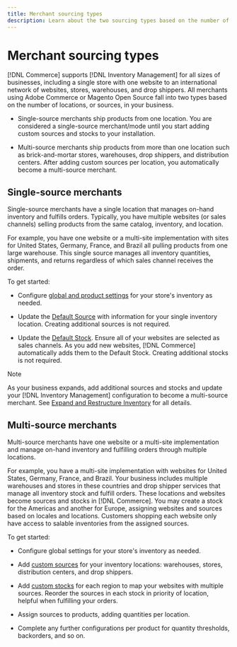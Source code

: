 ```yaml
---
title: Merchant sourcing types
description: Learn about the two sourcing types based on the number of locations, or sources, in your business.
---
```

# Merchant sourcing types

[!DNL Commerce] supports [!DNL Inventory Management] for all sizes of businesses, including a single store with one website to an international network of websites, stores, warehouses, and drop shippers. All merchants using Adobe Commerce or Magento Open Source fall into two types based on the number of locations, or sources, in your business.

- Single-source merchants ship products from one location. You are considered a single-source merchant/mode until you start adding custom sources and stocks to your installation.

- Multi-source merchants ship products from more than one location such as brick-and-mortar stores, warehouses, drop shippers, and distribution centers. After adding custom sources per location, you automatically become a multi-source merchant.

## Single-source merchants

Single-source merchants have a single location that manages on-hand inventory and fulfills orders. Typically, you have multiple websites (or sales channels) selling products from the same catalog, inventory, and location.

For example, you have one website or a multi-site implementation with sites for United States, Germany, France, and Brazil all pulling products from one large warehouse. This single source manages all inventory quantities, shipments, and returns regardless of which sales channel receives the order.

To get started:

- Configure [global and product settings](configuration.md) for your store's inventory as needed.

- Update the [Default Source](sources-manage.md) with information for your single inventory location. Creating additional sources is not required.

- Update the [Default Stock](stocks-manage.md). Ensure all of your websites are selected as sales channels. As you add new websites, [!DNL Commerce] automatically adds them to the Default Stock. Creating additional stocks is not required.

>[!NOTE]
>
>As your business expands, add additional sources and stocks and update your [!DNL Inventory Management] configuration to become a multi-source merchant. See [Expand and Restructure Inventory](expand-restructure.md) for all details.

## Multi-source merchants

Multi-source merchants have one website or a multi-site implementation and manage on-hand inventory and fulfilling orders through multiple locations.

For example, you have a multi-site implementation with websites for United States, Germany, France, and Brazil. Your business includes multiple warehouses and stores in these countries and drop shipper services that manage all inventory stock and fulfill orders. These locations and websites become sources and stocks in [!DNL Commerce]. You may create a stock for the Americas and another for Europe, assigning websites and sources based on locales and locations. Customers shopping each website only have access to salable inventories from the assigned sources.

To get started:

- Configure global settings for your store's inventory as needed.

- Add [custom sources](sources-add.md) for your inventory locations: warehouses, stores, distribution centers, and drop shippers.

- Add [custom stocks](stocks-add.md) for each region to map your websites with multiple sources. Reorder the sources in each stock in priority of location, helpful when fulfilling your orders.

- Assign sources to products, adding quantities per location.

- Complete any further configurations per product for quantity thresholds, backorders, and so on.
